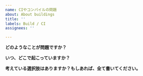```yaml
---
name: CIやコンパイルの問題
about: About buildings
title: ''
labels: Build / CI
assignees: ''

---
```


**どのようなことが問題ですか？**
<!-- 例: scalafixがエラーを出してリリースが通らない -->

**いつ、どこで起こっていますか？**
<!-- 例: GitHub Actions -->

**考えている選択肢はありますか？もしあれば、全て書いてください。**
